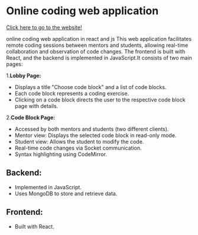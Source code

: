 # Online coding web application
[Click here to go to the website!](https://onlinecodingappp230698-a6f964b69b49.herokuapp.com/)

online coding web application in react and js
This web application facilitates remote coding sessions between mentors and students, allowing real-time collaboration and observation of code changes. The frontend is built with React, and the backend is implemented in JavaScript.It consists of two main pages:

1.**Lobby Page:**
   - Displays a title "Choose code block" and a list of code blocks.
   - Each code block represents a coding exercise.
   - Clicking on a code block directs the user to the respective code block page with details.

2.**Code Block Page:**

   - Accessed by both mentors and students (two different clients).
   - Mentor view: Displays the selected code block in read-only mode.
   - Student view: Allows the student to modify the code.
   - Real-time code changes via Socket communication.
   - Syntax highlighting using CodeMirror.
## Backend:
   - Implemented in JavaScript.
   - Uses MongoDB to store and retrieve data.

## Frontend:
   - Built with React.
